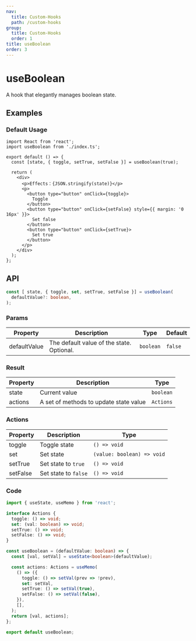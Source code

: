 ```yaml
---
nav:
  title: Custom-Hooks
  path: /custom-hooks
group:
  title: Custom-Hooks
  order: 1
title: useBoolean
order: 3
---
```


# useBoolean

A hook that elegantly manages boolean state.

## Examples

### Default Usage

```tsx
import React from 'react';
import useBoolean from './index.ts';

export default () => {
  const [state, { toggle, setTrue, setFalse }] = useBoolean(true);

  return (
    <div>
      <p>Effects：{JSON.stringify(state)}</p>
      <p>
        <button type="button" onClick={toggle}>
          Toggle
        </button>
        <button type="button" onClick={setFalse} style={{ margin: '0 16px' }}>
          Set false
        </button>
        <button type="button" onClick={setTrue}>
          Set true
        </button>
      </p>
    </div>
  );
};
```

## API

```typescript
const [ state, { toggle, set, setTrue, setFalse }] = useBoolean(
  defaultValue?: boolean,
);
```

### Params

| Property     | Description                               | Type      | Default |
| ------------ | ----------------------------------------- | --------- | ------- |
| defaultValue | The default value of the state. Optional. | `boolean` | `false` |

### Result

| Property | Description                            | Type      |
| -------- | -------------------------------------- | --------- |
| state    | Current value                          | `boolean` |
| actions  | A set of methods to update state value | `Actions` |

### Actions

| Property | Description          | Type                       |
| -------- | -------------------- | -------------------------- |
| toggle   | Toggle state         | `() => void`               |
| set      | Set state            | `(value: boolean) => void` |
| setTrue  | Set state to `true`  | `() => void`               |
| setFalse | Set state to `false` | `() => void`               |

### Code

```ts
import { useState, useMemo } from 'react';

interface Actions {
  toggle: () => void;
  set: (val: boolean) => void;
  setTrue: () => void;
  setFalse: () => void;
}

const useBoolean = (defaultValue: boolean) => {
  const [val, setVal] = useState<boolean>(defaultValue);

  const actions: Actions = useMemo(
    () => ({
      toggle: () => setVal(prev => !prev),
      set: setVal,
      setTrue: () => setVal(true),
      setFalse: () => setVal(false),
    }),
    [],
  );
  return [val, actions];
};

export default useBoolean;
```
